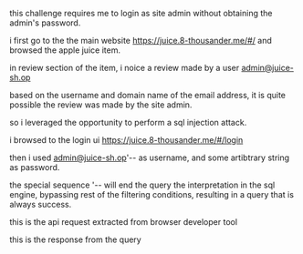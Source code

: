 this challenge requires me to login as site admin without obtaining the admin's password. 

i first go to the the main website https://juice.8-thousander.me/#/ and browsed the apple juice item. 

in review section of the item, i noice a review made by a user admin@juice-sh.op

based on the username and domain name of the email address, it is quite possible the review was made by the site admin. 

so i leveraged the opportunity to perform a sql injection attack. 

i browsed to the login ui https://juice.8-thousander.me/#/login

then i used admin@juice-sh.op'-- as username, and some artibtrary string as password. 

the special sequence '-- will end the query the interpretation in the sql engine, bypassing rest of the filtering conditions, resulting in a query that is always success. 

this is the api request extracted from browser developer tool

this is the response from the query